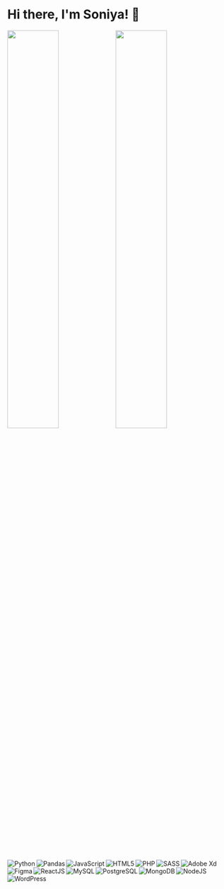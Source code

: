 # Hi there, I'm Soniya! 🙏

<img align='left' width='48%' src="https://github-readme-stats.vercel.app/api?username=SoniyaPradhan&show_icons=true" />
<img align='' width='48%' src="https://github-readme-stats.vercel.app/api/top-langs/?username=SoniyaPradhan&layout=compact&hide=Groovy,Java,MATLAB,C++,Powershell,FORTAN" />

<img align='left' alt='Python' src="https://img.shields.io/badge/python-3670A0?style=for-the-badge&logo=python&logoColor=white" />
<img align='left' alt='Pandas' src="https://img.shields.io/badge/pandas-%23150458.svg?style=for-the-badge&logo=pandas&logoColor=white" />
<img align='left' alt='JavaScript' src="https://img.shields.io/badge/javascript-%23323330.svg?style=for-the-badge&logo=javascript&logoColor=%23F7DF1E" />
<img align='left' alt='HTML5' src="https://img.shields.io/badge/html5-%23E34F26.svg?style=for-the-badge&logo=html5&logoColor=white" />
<img align='left' alt='PHP' src="https://img.shields.io/badge/php-%23777BB4.svg?style=for-the-badge&logo=php&logoColor=white" />
<img align='left' alt='SASS' src='https://img.shields.io/badge/SASS-hotpink.svg?style=for-the-badge&logo=SASS&logoColor=white' />
<img align='' alt='Adobe Xd' src="https://img.shields.io/badge/Adobe%20XD-470137?style=for-the-badge&logo=Adobe%20XD&logoColor=#FF61F6" />
<img align='left' alt='Figma' src='https://img.shields.io/badge/figma-%23F24E1E.svg?style=for-the-badge&logo=figma&logoColor=white' />
<img align='left' alt='ReactJS' src='https://img.shields.io/badge/react-%2320232a.svg?style=for-the-badge&logo=react&logoColor=%2361DAFB' />
<img align='left' alt='MySQL' src='https://img.shields.io/badge/MySQL-00000F?style=for-the-badge&logo=mysql&logoColor=white' />
<img align='left' alt='PostgreSQL' src='https://img.shields.io/badge/PostgreSQL-316192?style=for-the-badge&logo=postgresql&logoColor=white' />
<img align='left' alt='MongoDB' src='https://img.shields.io/badge/MongoDB-4EA94B?style=for-the-badge&logo=mongodb&logoColor=white' />
<img align='left' alt='NodeJS' src='https://img.shields.io/badge/Node.js-43853D?style=for-the-badge&logo=node.js&logoColor=white' />
<img align='left' alt='WordPress' src='https://img.shields.io/badge/WordPress-%23117AC9.svg?style=for-the-badge&logo=WordPress&logoColor=white' />